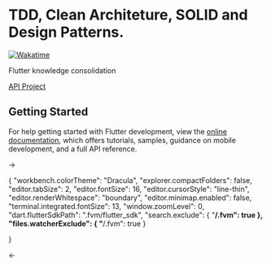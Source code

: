 # TDD, Clean Architeture, SOLID and Design Patterns.

[![Wakatime](https://wakatime.com/badge/user/6ee6eb5e-5e1e-4472-8f69-a5496b25fd3c/project/b4015e42-11ec-4258-b296-f6ac5ca7cbcb.svg)](https://wakatime.com/badge/user/6ee6eb5e-5e1e-4472-8f69-a5496b25fd3c/project/b4015e42-11ec-4258-b296-f6ac5ca7cbcb)

Flutter knowledge consolidation

[API Project](https://fordevs.herokuapp.com/api-docs/#/Enquete)

## Getting Started

For help getting started with Flutter development, view the
[online documentation](https://docs.flutter.dev/), which offers tutorials,
samples, guidance on mobile development, and a full API reference.


->  

{
    "workbench.colorTheme": "Dracula",
    "explorer.compactFolders": false,
    "editor.tabSize": 2,
    "editor.fontSize": 16,
    "editor.cursorStyle": "line-thin",
    "editor.renderWhitespace": "boundary",
    "editor.minimap.enabled": false,
    "terminal.integrated.fontSize": 13,
    "window.zoomLevel": 0,
        "dart.flutterSdkPath": ".fvm/flutter_sdk",
        "search.exclude": {
          "**/.fvm": true
        },
        "files.watcherExclude": {
          "**/.fvm": true
        }

}


<-

